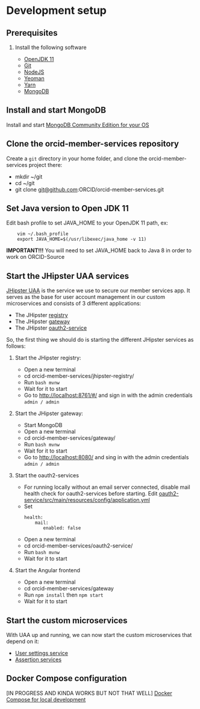 # Development setup

## Prerequisites

1. Install the following software

    - [OpenJDK 11](https://openjdk.java.net/install/)
    - [Git](https://git-scm.com/downloads)
    - [NodeJS](https://nodejs.org/en/download)
    - [Yeoman](https://yeoman.io/learning/)
    - [Yarn](https://yarnpkg.com/lang/en/docs/install/#mac-stable)
    - [MongoDB](https://docs.mongodb.com/manual/installation/)

## Install and start MongoDB

Install and start [MongoDB Community Edition for your OS](https://docs.mongodb.com/manual/administration/install-community/)

## Clone the orcid-member-services repository

Create a `git` directory in your home folder, and clone the orcid-member-services project there:

- mkdir ~/git
- cd ~/git
- git clone git@github.com:ORCID/orcid-member-services.git

## Set Java version to Open JDK 11

Edit bash profile to set JAVA_HOME to your OpenJDK 11 path, ex:

        vim ~/.bash_profile
        export JAVA_HOME=$(/usr/libexec/java_home -v 11)

**IMPORTANT!!!** You will need to set JAVA_HOME back to Java 8 in order to work on ORCID-Source  

## Start the JHipster UAA services     

[JHipster UAA](https://www.jhipster.tech/using-uaa/) is the service we use to secure our member services app. It serves as the base for user account management in our custom microservices and consists of 3 different applications:

- The JHipster [registry](https://github.com/jhipster/jhipster-registry)
- The JHipster [gateway](https://www.jhipster.tech/api-gateway/)
- The JHipster [oauth2-service](https://www.jhipster.tech/using-uaa)
    
So, the first thing we should do is starting the different JHipster services as follows:   

1. Start the JHipster registry:

    - Open a new terminal 
    - cd orcid-member-services/jhipster-registry/
    - Run `bash mvnw`
    - Wait for it to start
    - Go to [http://localhost:8761/#/](http://localhost:8761/#/) and sign in with the admin credentials `admin / admin`

2. Start the JHipster gateway:
    
    - Start MongoDB
    - Open a new terminal 
    - cd orcid-member-services/gateway/    
    - Run `bash mvnw`
    - Wait for it to start
    - Go to [http://localhost:8080/](http://localhost:8080/) and sing in with the admin credentials `admin / admin`

3. Start the oauth2-services
    
    - For running locally without an email server connected, disable mail health check for oauth2-services before starting. Edit [oauth2-service/src/main/resources/config/application.yml](https://github.com/ORCID/orcid-member-services/blob/master/oauth2-service/src/main/resources/config/application.yml#L60)
    - Set 
        ```
        health:
            mail:
               enabled: false
        ```
    - Open a new terminal 
    - cd orcid-member-services/oauth2-service/  
    - Run `bash mvnw`
    - Wait for it to start
    
4. Start the Angular frontend

    - Open a new terminal 
    - cd orcid-member-services/gateway 
    - Run `npm install` then `npm start`
    - Wait for it to start

## Start the custom microservices
With UAA up and running, we can now start the custom microservices that depend on it:

- [User settings service](USER_SETTINGS_SERVICE.md)
- [Assertion services](ASSERTION_SERVICES.md)

## Docker Compose configuration
[IN PROGRESS AND KINDA WORKS BUT NOT THAT WELL] [Docker Compose for local development](DOCKER_CONFIG.md)
